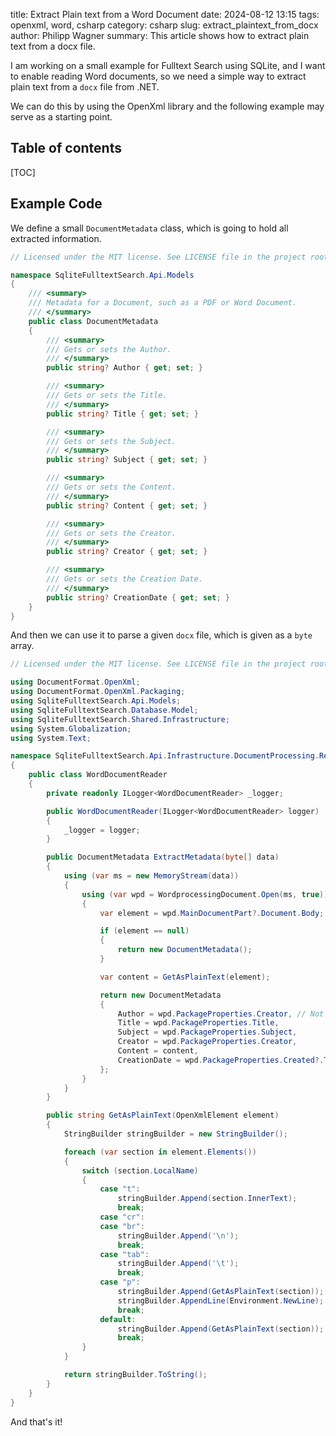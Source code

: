 ﻿title: Extract Plain text from a Word Document 
date: 2024-08-12 13:15
tags: openxml, word, csharp
category: csharp
slug: extract_plaintext_from_docx
author: Philipp Wagner
summary: This article shows how to extract plain text from a docx file.

I am working on a small example for Fulltext Search using SQLite, and I want to 
enable reading Word documents, so we need a simple way to extract plain text from 
a `docx` file from .NET.

We can do this by using the OpenXml library and the following example may serve 
as a starting point.

## Table of contents ##

[TOC]

## Example Code ##

We define a small `DocumentMetadata` class, which is going to hold all extracted information.

```csharp
// Licensed under the MIT license. See LICENSE file in the project root for full license information.

namespace SqliteFulltextSearch.Api.Models
{
    /// <summary>
    /// Metadata for a Document, such as a PDF or Word Document.
    /// </summary>
    public class DocumentMetadata
    {
        /// <summary>
        /// Gets or sets the Author.
        /// </summary>
        public string? Author { get; set; }

        /// <summary>
        /// Gets or sets the Title.
        /// </summary>
        public string? Title { get; set; }

        /// <summary>
        /// Gets or sets the Subject.
        /// </summary>
        public string? Subject { get; set; }

        /// <summary>
        /// Gets or sets the Content.
        /// </summary>
        public string? Content { get; set; }

        /// <summary>
        /// Gets or sets the Creator.
        /// </summary>
        public string? Creator { get; set; }

        /// <summary>
        /// Gets or sets the Creation Date.
        /// </summary>
        public string? CreationDate { get; set; }
    }
}
```

And then we can use it to parse a given `docx` file, which is given as a `byte` array.

```csharp
// Licensed under the MIT license. See LICENSE file in the project root for full license information.

using DocumentFormat.OpenXml;
using DocumentFormat.OpenXml.Packaging;
using SqliteFulltextSearch.Api.Models;
using SqliteFulltextSearch.Database.Model;
using SqliteFulltextSearch.Shared.Infrastructure;
using System.Globalization;
using System.Text;

namespace SqliteFulltextSearch.Api.Infrastructure.DocumentProcessing.Readers
{
    public class WordDocumentReader
    {
        private readonly ILogger<WordDocumentReader> _logger;

        public WordDocumentReader(ILogger<WordDocumentReader> logger)
        {
            _logger = logger;
        }

        public DocumentMetadata ExtractMetadata(byte[] data)
        {
            using (var ms = new MemoryStream(data))
            {
                using (var wpd = WordprocessingDocument.Open(ms, true))
                {
                    var element = wpd.MainDocumentPart?.Document.Body;

                    if (element == null)
                    {
                        return new DocumentMetadata();
                    }

                    var content = GetAsPlainText(element);

                    return new DocumentMetadata
                    {
                        Author = wpd.PackageProperties.Creator, // Not really, right?
                        Title = wpd.PackageProperties.Title,
                        Subject = wpd.PackageProperties.Subject,
                        Creator = wpd.PackageProperties.Creator,
                        Content = content,
                        CreationDate = wpd.PackageProperties.Created?.ToString(CultureInfo.InvariantCulture),
                    };
                }
            }
        }

        public string GetAsPlainText(OpenXmlElement element)
        {
            StringBuilder stringBuilder = new StringBuilder();

            foreach (var section in element.Elements())
            {
                switch (section.LocalName)
                {
                    case "t":
                        stringBuilder.Append(section.InnerText);
                        break;
                    case "cr":
                    case "br":
                        stringBuilder.Append('\n');
                        break;
                    case "tab":
                        stringBuilder.Append('\t');
                        break;
                    case "p":
                        stringBuilder.Append(GetAsPlainText(section));
                        stringBuilder.AppendLine(Environment.NewLine);
                        break;
                    default:
                        stringBuilder.Append(GetAsPlainText(section));
                        break;
                }
            }

            return stringBuilder.ToString();
        }
    }
}
```

And that's it!
